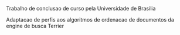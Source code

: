 Trabalho de conclusao de curso pela Universidade de Brasilia

Adaptacao de perfis aos algoritmos de ordenacao de documentos da engine de busca Terrier
